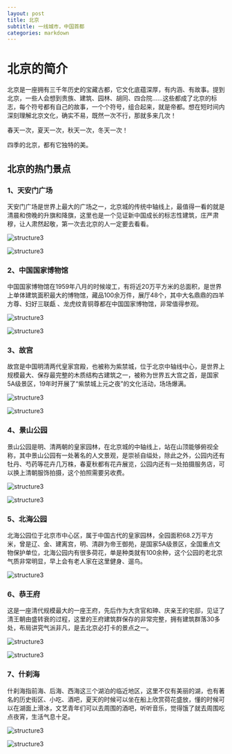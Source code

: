 ```yaml
---
layout: post
title: 北京
subtitle: 一线城市，中国首都
categories: markdown
---
```


# 北京的简介
北京是一座拥有三千年历史的宝藏古都，它文化底蕴深厚，有内涵、有故事。提到北京，一些人会想到贵族、建筑、园林、胡同、四合院......这些都成了北京的标志，每个符号都有自己的故事，一个个符号，组合起来，就是帝都。想在短时间内深刻理解北京文化，确实不易，既然一次不行，那就多来几次！

春天一次，夏天一次，秋天一次，冬天一次！

四季的北京，都有它独特的美。

## 北京的热门景点

### 1、天安门广场

天安门广场是世界上最大的广场之一，北京城的传统中轴线上，最值得一看的就是清晨和傍晚的升旗和降旗，这里也是一个见证新中国成长的标志性建筑，庄严肃穆，让人肃然起敬，第一次去北京的人一定要去看看。

![structure3](/assets/images/post2/post2_1.jpg)

![structure3](/assets/images/post2/post2_3.jpg)
### 2、中国国家博物馆

中国国家博物馆在1959年八月的时候竣工，有将近20万平方米的总面积，是世界上单体建筑面积最大的博物馆，藏品100余万件，展厅48个，其中大名鼎鼎的四羊方尊、妇好三联甗 、龙虎纹青铜尊都在中国国家博物馆，非常值得参观。

![structure3](/assets/images/post2/post2_3.jpg)

![structure3](/assets/images/post2/post2_4.jpg)

### 3、故宫

故宫是中国明清两代皇家宫殿，也被称为紫禁城，位于北京中轴线中心，是世界上规模最大、保存最完整的木质结构古建筑之一，被称为世界五大宫之首，是国家5A级景区，19年时开展了“紫禁城上元之夜”的文化活动，场场爆满。

![structure3](/assets/images/post2/post2_5.jpg)

![structure3](/assets/images/post2/post2_5.jpg)

### 4、景山公园

景山公园是明、清两朝的皇家园林，在北京城的中轴线上，站在山顶能够俯视全称，其中景山公园有一处著名的人文景观，是崇祯自缢处，除此之外，公园内还有牡丹、芍药等花卉几万株，春夏秋都有花卉展览，公园内还有一处拍摄服务店，可以换上清朝服饰拍摄，这个拍照需要另收费。

![structure3](/assets/images/post2/post2_7.jpg)

![structure3](/assets/images/post2/post2_8.jpg)

### 5、北海公园

北海公园位于北京市中心区，属于中国古代的皇家园林，全园面积68.2万平方米，曾是辽、金、建离宫，明、清辟为帝王御苑，是国家5A级景区，全国重点文物保护单位，北海公园内有很多荷花，单是种类就有100余种，这个公园的老北京气质非常明显，早上会有老人家在这里健身、遛鸟。

![structure3](/assets/images/post2/post2_9.jpg)

### 6、恭王府

这是一座清代规模最大的一座王府，先后作为大贪官和珅、庆亲王的宅邸，见证了清王朝由盛转衰的过程，这里的王府建筑群保存的非常完整，拥有建筑群落30多处，布局讲究气派非凡，是去北京必打卡的景点之一。

![structure3](/assets/images/post2/post2_10.jpg)

![structure3](/assets/images/post2/post2_11.jpg)

### 7、什刹海

什刹海指前海、后海、西海这三个湖泊的临近地区，这里不仅有美丽的湖，也有著名的历史街区、小吃、酒吧，夏天的时候可以坐在船上欣赏荷花盛放，懂的时候可以在湖面上滑冰，文艺青年们可以去周围的酒吧，听听音乐，觉得饿了就去周围吃点夜宵，生活气息十足。

![structure3](/assets/images/post2/post2_12.jpg)

![structure3](/assets/images/post2/post2_13.jpg)


